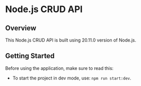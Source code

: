 # Node.js CRUD API

## Overview

This Node.js CRUD API is built using 20.11.0 version of Node.js.

## Getting Started

Before using the application, make sure to read this:

- To start the project in dev mode, use: `npm run start:dev`.
